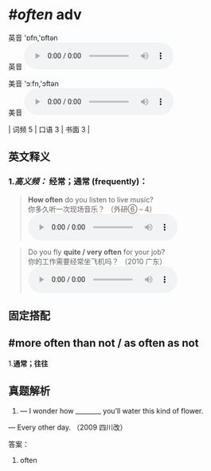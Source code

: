 # ***\#often*** adv
英音 'ɒfn,'ɒftən  
英音
<audio src="./media/often1--.aac" controls="controls"></audio>

美音 'ɔːfn,'ɔftən  
美音
<audio src="./media/often-2-.aac" controls="controls"></audio>



| 词频 5 | 口语 3 | 书面 3 |  

英文释义
---
### 1.*高义频：* **经常；通常 (frequently)：**  

 > **How often** do you listen to live music?  
 > 你多久听一次现场音乐？  （外研⑥ – 4）  
<audio src="./media/often-2.aac" controls="controls"></audio>

 > Do you fly **quite / very often** for your job?  
 > 你的工作需要经常坐飞机吗？  （2010 广东）  
<audio src="./media/Do you fly quite often_AAC.aac" controls="controls"></audio>


固定搭配
---
## \#more often than not / as often as not 
1.**通常；往往**  


真题解析
---
1. — I wonder how ________ you’ll water this kind of flower.
— Every other day.  （2009 四川改）  

答案：
1. often  

